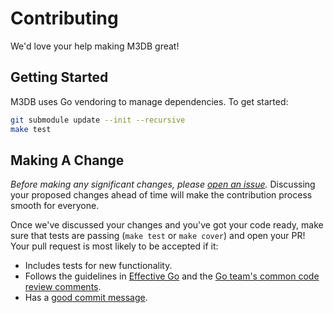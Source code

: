Contributing
============

We'd love your help making M3DB great!

## Getting Started

M3DB uses Go vendoring to manage dependencies.
To get started:

```bash
git submodule update --init --recursive
make test
```

## Making A Change

*Before making any significant changes, please [open an
issue](https://github.com/m3db/m3db/issues).* Discussing your proposed
changes ahead of time will make the contribution process smooth for everyone.

Once we've discussed your changes and you've got your code ready, make sure
that tests are passing (`make test` or `make cover`) and open your PR! Your
pull request is most likely to be accepted if it:

* Includes tests for new functionality.
* Follows the guidelines in [Effective
  Go](https://golang.org/doc/effective_go.html) and the [Go team's common code
  review comments](https://github.com/golang/go/wiki/CodeReviewComments).
* Has a [good commit
  message](http://tbaggery.com/2008/04/19/a-note-about-git-commit-messages.html).
 